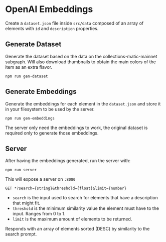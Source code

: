 # OpenAI Embeddings

Create a `dataset.json` file inside `src/data` composed of an array of elements with `id` and `description` properties.

## Generate Dataset

Generate the dataset based on the data on the collections-matic-mainnet subgraph. Will also download thumbnails to obtain the main colors of the item as an extra flavor.

`npm run gen-dataset`

## Generate Embeddings

Generate the embeddings for each element in the `dataset.json` and store it in your filesystem to be used by the server.

`npm run gen-embeddings`

The server only need the embeddings to work, the original dataset is required only to generate those embeddings.

## Server

After having the embeddings generated, run the server with:

`npm run server`

This will expose a server on `:8080`

```
GET *?search={string}&threshold={float}&limit={number}
```

- `search` is the input used to search for elements that have a description that might fit.
- `threshold` is the minimum similarity value the element must have to the input. Ranges from 0 to 1.
- `limit` is the maximum amount of elements to be returned.

Responds with an array of elements sorted (DESC) by similarity to the search prompt.
